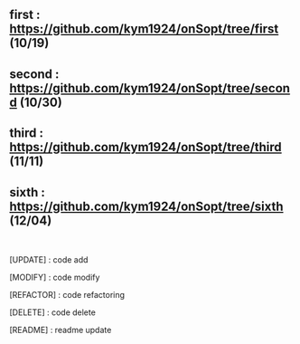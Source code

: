 ## first : https://github.com/kym1924/onSopt/tree/first (10/19)
## second : https://github.com/kym1924/onSopt/tree/second (10/30)

## third : https://github.com/kym1924/onSopt/tree/third (11/11)

## sixth : https://github.com/kym1924/onSopt/tree/sixth (12/04)

</br>

[UPDATE] : code add

[MODIFY] : code modify

[REFACTOR] : code refactoring

[DELETE] : code delete

[README] : readme update